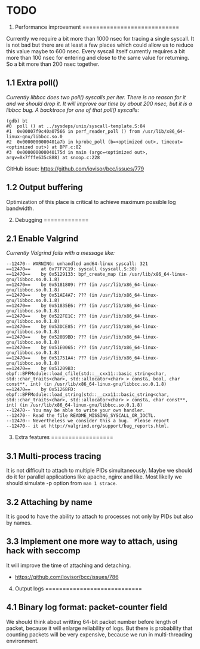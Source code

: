 # TODO

1. Performance improvement
============================

Currently we require a bit more than 1000 nsec for tracing a single syscall.
It is not bad but there are at least a few places which could allow us to
reduce this value maybe to 600 nsec. Every syscall itself currently requires
a bit more than 100 nsec for entering and close to the same value for
returning. So a bit more than 200 nsec together.

1.1 Extra poll()
-----------------

_Currently libbcc does two poll() syscalls per iter. There is no reason for
it and we should drop it. It will improve our time by about 200 nsec, but it
is a libbcc bug. A backtrace for one of that poll() syscalls:_

```
(gdb) bt
#0  poll () at ../sysdeps/unix/syscall-template.S:84
#1  0x00007f9c40a07566 in perf_reader_poll () from /usr/lib/x86_64-linux-gnu/libbcc.so.0
#2  0x0000000000401a7b in kprobe_poll (b=<optimized out>, timeout=<optimized out>) at BPF.c:82
#3  0x000000000040175d in main (argc=<optimized out>, argv=0x7fffe635c888) at snoop.c:228
```

GitHub issue: https://github.com/iovisor/bcc/issues/779

1.2 Output buffering
--------------------

Optimization of this place is critical to achieve maximum possible log
bandwidth.


2. Debugging
=============

2.1 Enable Valgrind
--------------------

_Currently Valgrind fails with a message like:_

```
--12470-- WARNING: unhandled amd64-linux syscall: 321
==12470==    at 0x77F7C19: syscall (syscall.S:38)
==12470==    by 0x5129133: bpf_create_map (in /usr/lib/x86_64-linux-gnu/libbcc.so.0.1.8)
==12470==    by 0x5181809: ??? (in /usr/lib/x86_64-linux-gnu/libbcc.so.0.1.8)
==12470==    by 0x51AE4A7: ??? (in /usr/lib/x86_64-linux-gnu/libbcc.so.0.1.8)
==12470==    by 0x51835E6: ??? (in /usr/lib/x86_64-linux-gnu/libbcc.so.0.1.8)
==12470==    by 0x522FE1C: ??? (in /usr/lib/x86_64-linux-gnu/libbcc.so.0.1.8)
==12470==    by 0x53DCE85: ??? (in /usr/lib/x86_64-linux-gnu/libbcc.so.0.1.8)
==12470==    by 0x520B9BD: ??? (in /usr/lib/x86_64-linux-gnu/libbcc.so.0.1.8)
==12470==    by 0x51E0065: ??? (in /usr/lib/x86_64-linux-gnu/libbcc.so.0.1.8)
==12470==    by 0x51751A4: ??? (in /usr/lib/x86_64-linux-gnu/libbcc.so.0.1.8)
==12470==    by 0x51209B3: ebpf::BPFModule::load_cfile(std::__cxx11::basic_string<char, std::char_traits<char>, std::allocator<char> > const&, bool, char const**, int) (in /usr/lib/x86_64-linux-gnu/libbcc.so.0.1.8)
==12470==    by 0x51268FD: ebpf::BPFModule::load_string(std::__cxx11::basic_string<char, std::char_traits<char>, std::allocator<char> > const&, char const**, int) (in /usr/lib/x86_64-linux-gnu/libbcc.so.0.1.8)
--12470-- You may be able to write your own handler.
--12470-- Read the file README_MISSING_SYSCALL_OR_IOCTL.
--12470-- Nevertheless we consider this a bug.  Please report
--12470-- it at http://valgrind.org/support/bug_reports.html.
```


3. Extra features
==================

3.1 Multi-process tracing
--------------------------

It is not difficult to attach to multiple PIDs simultaneously. Maybe we should do
it for parallel applications like apache, nginx and like. Most likelly we
should simulate -p option from `man 1 strace`.

3.2 Attaching by name
----------------------

It is good to have the ability to attach to processes not only by PIDs
but also by names.

3.3 Implement one more way to attach, using hack with seccomp
--------------------------------------------------------------

It will improve the time of attaching and detaching.

 - https://github.com/iovisor/bcc/issues/786


4. Output logs
============================

4.1 Binary log format: packet-counter field
--------------------------------------------

We should think about writting 64-bit packet number before length
of packet, because it will enlarge reliability of logs. But there is
probability that counting packets will be very expensive, because we run
in multi-threading environment.
